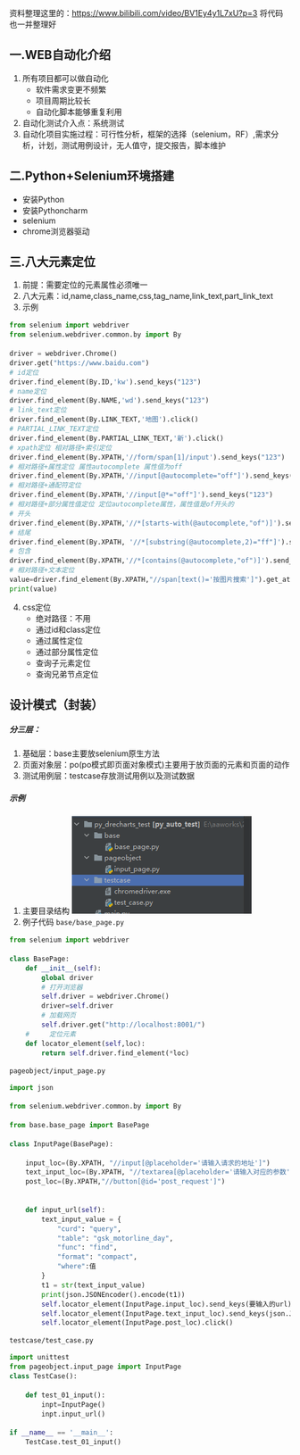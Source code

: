 <!--
 * @Author: hft
 * @Date: 2021-08-28 15:38:45
 * @LastEditTime: 2021-09-09 17:14:01
 * @LastEditors: Please set LastEditors
 * @Description: In User Settings Edit
 * @FilePath: \myblog_local\docs\selenium\0.1简介.md
-->

资料整理这里的：https://www.bilibili.com/video/BV1Ey4y1L7xU?p=3
将代码也一并整理好
## 一.WEB自动化介绍
1. 所有项目都可以做自动化
   * 软件需求变更不频繁
   * 项目周期比较长
   * 自动化脚本能够重复利用
2. 自动化测试介入点：系统测试
3. 自动化项目实施过程：可行性分析，框架的选择（selenium，RF）,需求分析，计划，测试用例设计，无人值守，提交报告，脚本维护
## 二.Python+Selenium环境搭建
* 安装Python
* 安装Pythoncharm
* selenium
* chrome浏览器驱动
## 三.八大元素定位
1. 前提：需要定位的元素属性必须唯一
2. 八大元素：id,name,class_name,css,tag_name,link_text,part_link_text
3. 示例  
```python
from selenium import webdriver
from selenium.webdriver.common.by import By

driver = webdriver.Chrome()
driver.get("https://www.baidu.com")
# id定位
driver.find_element(By.ID,'kw').send_keys("123")
# name定位
driver.find_element(By.NAME,'wd').send_keys("123")
# link_text定位
driver.find_element(By.LINK_TEXT,'地图').click()
# PARTIAL_LINK_TEXT定位
driver.find_element(By.PARTIAL_LINK_TEXT,'新').click()
# xpath定位 相对路径+索引定位
driver.find_element(By.XPATH,'//form/span[1]/input').send_keys("123")
# 相对路径+属性定位 属性autocomplete 属性值为off
driver.find_element(By.XPATH,'//input[@autocomplete="off"]').send_keys("123")
# 相对路径+通配符定位
driver.find_element(By.XPATH,'//input[@*="off"]').send_keys("123")
# 相对路径+部分属性值定位 定位autocomplete属性，属性值是of开头的
# 开头
driver.find_element(By.XPATH,'//*[starts-with(@autocomplete,"of")]').send_keys("123")
# 结尾
driver.find_element(By.XPATH, '//*[substring(@autocomplete,2)="ff"]').send_keys("123")
# 包含
driver.find_element(By.XPATH,'//*[contains(@autocomplete,"of")]').send_keys("123")
# 相对路径+文本定位
value=driver.find_element(By.XPATH,"//span[text()='按图片搜索']").get_attribute('class')
print(value)
```    
4. css定位
   * 绝对路径：不用
   * 通过id和class定位
   * 通过属性定位
   * 通过部分属性定位
   * 查询子元素定位
   * 查询兄弟节点定位
## 设计模式（封装）
##### 分三层：
 1. 基础层：base主要放selenium原生方法
 2. 页面对象层：po(po模式即页面对象模式)主要用于放页面的元素和页面的动作
 3. 测试用例层：testcase存放测试用例以及测试数据
##### 示例
1. 主要目录结构
![](../.vuepress/public/assets/web-auto/selenium/01.png)
2. 例子代码
`base/base_page.py`
```python
from selenium import webdriver

class BasePage:
    def __init__(self):
        global driver
        # 打开浏览器
        self.driver = webdriver.Chrome()
        driver=self.driver
        # 加载网页
        self.driver.get("http://localhost:8001/")
    #     定位元素
    def locator_element(self,loc):
        return self.driver.find_element(*loc)
```   
`pageobject/input_page.py`
```python
import json

from selenium.webdriver.common.by import By

from base.base_page import BasePage

class InputPage(BasePage):

    input_loc=(By.XPATH, "//input[@placeholder='请输入请求的地址']")
    text_input_loc=(By.XPATH, "//textarea[@placeholder='请输入对应的参数']")
    post_loc=(By.XPATH,"//button[@id='post_request']")


    def input_url(self):
        text_input_value = {
            "curd": "query",
            "table": "gsk_motorline_day",
            "func": "find",
            "format": "compact",
            "where":值
        }
        t1 = str(text_input_value)
        print(json.JSONEncoder().encode(t1))
        self.locator_element(InputPage.input_loc).send_keys(要输入的url)
        self.locator_element(InputPage.text_input_loc).send_keys(json.JSONEncoder().encode(t1))
        self.locator_element(InputPage.post_loc).click()
```   
`testcase/test_case.py`
```python
import unittest
from pageobject.input_page import InputPage
class TestCase():

    def test_01_input():
        inpt=InputPage()
        inpt.input_url()

if __name__ == '__main__':
    TestCase.test_01_input()
```   